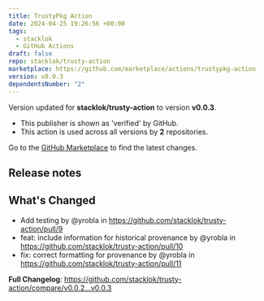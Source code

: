```yaml
---
title: TrustyPkg Action
date: 2024-04-25 19:26:56 +00:00
tags:
  - stacklok
  - GitHub Actions
draft: false
repo: stacklok/trusty-action
marketplace: https://github.com/marketplace/actions/trustypkg-action
version: v0.0.3
dependentsNumber: "2"
---
```



Version updated for **stacklok/trusty-action** to version **v0.0.3**.
- This publisher is shown as 'verified' by GitHub.
- This action is used across all versions by **2** repositories.

Go to the [GitHub Marketplace](https://github.com/marketplace/actions/trustypkg-action) to find the latest changes.

## Release notes

## What's Changed
* Add testing by @yrobla in https://github.com/stacklok/trusty-action/pull/9
* feat: include information for historical provenance by @yrobla in https://github.com/stacklok/trusty-action/pull/10
* fix: correct formatting for provenance by @yrobla in https://github.com/stacklok/trusty-action/pull/11


**Full Changelog**: https://github.com/stacklok/trusty-action/compare/v0.0.2...v0.0.3
